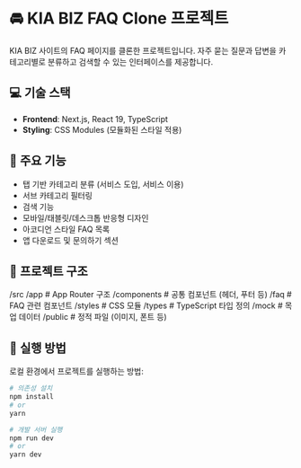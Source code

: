 # 🚘 KIA BIZ FAQ Clone 프로젝트

KIA BIZ 사이트의 FAQ 페이지를 클론한 프로젝트입니다.
자주 묻는 질문과 답변을 카테고리별로 분류하고 검색할 수 있는 인터페이스를 제공합니다.




## 💻 기술 스택

- **Frontend**: Next.js, React 19, TypeScript
- **Styling**: CSS Modules (모듈화된 스타일 적용)




## 🎯 주요 기능

- 탭 기반 카테고리 분류 (서비스 도입, 서비스 이용)
- 서브 카테고리 필터링
- 검색 기능
- 모바일/태블릿/데스크톱 반응형 디자인
- 아코디언 스타일 FAQ 목록
- 앱 다운로드 및 문의하기 섹션




## 📁 프로젝트 구조

/src
  /app            # App Router 구조
    /components   # 공통 컴포넌트 (헤더, 푸터 등)
    /faq          # FAQ 관련 컴포넌트
    /styles       # CSS 모듈
    /types        # TypeScript 타입 정의
  /mock           # 목업 데이터
/public           # 정적 파일 (이미지, 폰트 등)




## 🚀 실행 방법

로컬 환경에서 프로젝트를 실행하는 방법:

```bash
# 의존성 설치
npm install
# or
yarn

# 개발 서버 실행
npm run dev
# or
yarn dev
